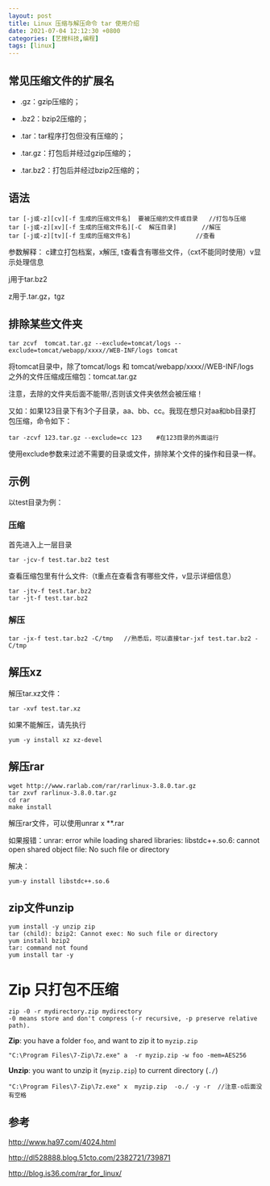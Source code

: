 ```yaml
---
layout: post
title: Linux 压缩与解压命令 tar 使用介绍
date: 2021-07-04 12:12:30 +0800
categories: [艺搜科技,编程]
tags: [linux]
---
```


## 常见压缩文件的扩展名

- .gz：gzip压缩的；
- .bz2：bzip2压缩的；

- .tar：tar程序打包但没有压缩的；

- .tar.gz：打包后并经过gzip压缩的；
- .tar.bz2：打包后并经过bzip2压缩的；

## 语法

```
tar [-j或-z][cv][-f 生成的压缩文件名]  要被压缩的文件或目录   //打包与压缩
tar [-j或-z][xv][-f 生成的压缩文件名][-C  解压目录]       //解压
tar [-j或-z][tv][-f 生成的压缩文件名]                  //查看
```

参数解释： c建立打包档案，x解压, t查看含有哪些文件，（cxt不能同时使用）v显示处理信息

j用于tar.bz2

z用于.tar.gz，tgz

## 排除某些文件夹

```
tar zcvf  tomcat.tar.gz --exclude=tomcat/logs --exclude=tomcat/webapp/xxxx//WEB-INF/logs tomcat
```

将tomcat目录中，除了tomcat/logs 和 tomcat/webapp/xxxx//WEB-INF/logs 之外的文件压缩成压缩包：tomcat.tar.gz

注意，去除的文件夹后面不能带/,否则该文件夹依然会被压缩！

又如：如果123目录下有3个子目录，aa、bb、cc。我现在想只对aa和bb目录打包压缩，命令如下：

```
tar -zcvf 123.tar.gz --exclude=cc 123    #在123目录的外面运行
```

使用exclude参数来过滤不需要的目录或文件，排除某个文件的操作和目录一样。

## 示例

以test目录为例：

### 压缩

首先进入上一层目录

```
tar -jcv-f test.tar.bz2 test
```

查看压缩包里有什么文件:（t重点在查看含有哪些文件，v显示详细信息）

```
tar -jtv-f test.tar.bz2
tar -jt-f test.tar.bz2
```

### 解压

```
tar -jx-f test.tar.bz2 -C/tmp   //熟悉后，可以直接tar-jxf test.tar.bz2 -C/tmp
```

## 解压xz

解压tar.xz文件：

```
tar -xvf test.tar.xz
```

如果不能解压，请先执行

```
yum -y install xz xz-devel 
```

## 解压rar

```
wget http://www.rarlab.com/rar/rarlinux-3.8.0.tar.gz 
tar zxvf rarlinux-3.8.0.tar.gz   
cd rar 
make install
```

解压rar文件，可以使用unrar x **.rar

如果报错：unrar: error while loading shared libraries: libstdc++.so.6: cannot open shared object file: No such file or directory

解决：

```
yum-y install libstdc++.so.6
```

## zip文件unzip

```
yum install -y unzip zip
tar (child): bzip2: Cannot exec: No such file or directory
yum install bzip2
tar: command not found
yum install tar -y
```

# Zip 只打包不压缩

```
zip -0 -r mydirectory.zip mydirectory
-0 means store and don't compress (-r recursive, -p preserve relative path).
```



**Zip**: you have a folder `foo`, and want to zip it to `myzip.zip`

```
"C:\Program Files\7-Zip\7z.exe" a  -r myzip.zip -w foo -mem=AES256
```

**Unzip**: you want to unzip it (`myzip.zip`) to current directory (`./`)

```
"C:\Program Files\7-Zip\7z.exe" x  myzip.zip  -o./ -y -r  //注意-o后面没有空格
```



## 参考

http://www.ha97.com/4024.html

http://dl528888.blog.51cto.com/2382721/739871

http://blog.is36.com/rar_for_linux/
